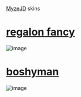  [MyzeJD](https://osu.ppy.sh/users/3257847) skins

  
# [regalon fancy](https://drive.google.com/file/d/1HBBJFeGBfjuzJPBA-uiYhhJUoBtSRmMt/view?usp=sharing)
![image](https://i.postimg.cc/QH29QbTS/regalonfancypreview.png)


# [boshyman](https://drive.google.com/file/d/1Z5GoEbqNWj0ZFraARsoMI3vTUoVmLT4C/view?usp=sharing)
![image](https://i.postimg.cc/F7dkkq77/boshymanpreview.png)
